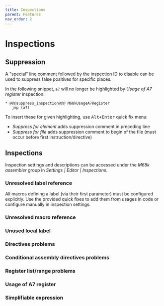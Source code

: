 ```yaml
---
title: Inspections
parent: Features
nav_order: 2
---
```


# Inspections

## Suppression

A "special" line comment followed by the inspection ID to disable can be used to suppress false positives for specific places.

In the following snippet, `a7` will no longer be highlighted by _Usage of A7 register_ inspection:

```
* @@@suppress_inspection@@@ M68kUsageA7Register
   jmp (a7)
```

To insert these for given highlighting, use <kbd>Alt+Enter</kbd> quick fix menu:
- _Suppress for element_ adds suppression comment in preceding line
- _Suppress for file_ adds suppression comment to begin of the file (must occur before first instruction/directive)
  
## Inspections

Inspection settings and descriptions can be accessed under the *M68k assembler* group in *Settings \| Editor \| Inspections*.

### Unresolved label reference

All macros defining a label (via their first parameter) must be configured explicitly.
Use the provided quick fixes to add them from usages in code or configure manually in inspection settings.

### Unresolved macro reference

### Unused local label

### Directives problems

### Conditional assembly directives problems

### Register list/range problems

### Usage of A7 register

### Simplifiable expression

